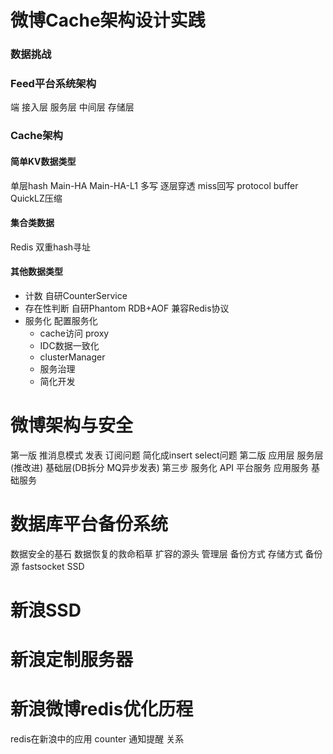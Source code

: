 <!--
 * @Descripttion: 
 * @Author: cui
 * @Date: 2021-04-14 13:11:04
 * @LastEditors: cui
 * @LastEditTime: 2021-04-16 18:47:45
-->
# 微博Cache架构设计实践


### 数据挑战


### Feed平台系统架构
   端 接入层 服务层 中间层 存储层


### Cache架构
####   简单KV数据类型  
单层hash Main-HA Main-HA-L1
多写 逐层穿透 miss回写 protocol buffer QuickLZ压缩

#### 集合类数据
Redis 双重hash寻址
#### 其他数据类型
- 计数 自研CounterService
- 存在性判断 自研Phantom RDB+AOF 兼容Redis协议
- 服务化 配置服务化
  - cache访问 proxy
  - IDC数据一致化  
  - clusterManager
  - 服务治理
  - 简化开发

# 微博架构与安全
  第一版 推消息模式 发表 订阅问题 简化成insert select问题
  第二版 应用层 服务层(推改进) 基础层(DB拆分 MQ异步发表)
  第三步 服务化 API 平台服务 应用服务 基础服务

# 数据库平台备份系统
  数据安全的基石
  数据恢复的救命稻草
  扩容的源头
  管理层 备份方式 存储方式 备份源
  fastsocket
  SSD 
  
 # 新浪SSD
 # 新浪定制服务器 
 # 新浪微博redis优化历程
 redis在新浪中的应用 counter 通知提醒 关系